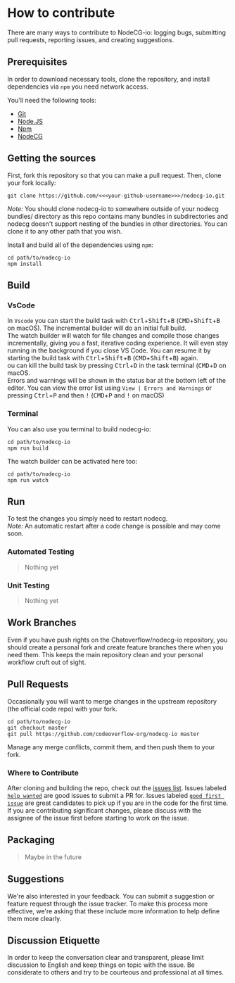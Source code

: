 # How to contribute

There are many ways to contribute to NodeCG-io: logging bugs, submitting pull requests, reporting issues, and creating suggestions.

## Prerequisites

In order to download necessary tools, clone the repository, and install dependencies via `npm` you need network access.

You'll need the following tools:

- [Git](https://git-scm.com)
- [Node.JS](https://nodejs.org/en/)
- [Npm](https://www.npmjs.com/get-npm)
- [NodeCG](https://nodecg.com/)

## Getting the sources

First, fork this repository so that you can make a pull request. Then, clone your fork locally:

```
git clone https://github.com/<<<your-github-username>>>/nodecg-io.git
```
*Note:* You should clone nodecg-io to somewhere outside of your nodecg bundles/ directory as this repo contains many bundles in subdirectories and nodecg doesn't support nesting of the bundles in other directories. You can clone it to any other path that you wish.


Install and build all of the dependencies using `npm`:

```
cd path/to/nodecg-io 
npm install
```

## Build

### VsCode
In `Vscode` you can start the build task with
<kbd>Ctrl</kbd>+<kbd>Shift</kbd>+<kbd>B</kbd> (<kbd>CMD</kbd>+<kbd>Shift</kbd>+<kbd>B</kbd> on macOS).
The incremental builder will do an initial full build.  
The watch builder will watch for file changes and compile those changes incrementally, giving you a fast, iterative coding experience.
It will even stay running in the background if you close VS Code.
You can resume it by starting the build task with
<kbd>Ctrl</kbd>+<kbd>Shift</kbd>+<kbd>B</kbd> (<kbd>CMD</kbd>+<kbd>Shift</kbd>+<kbd>B</kbd>) again.  
ou can kill the build task by pressing <kbd>Ctrl</kbd>+<kbd>D</kbd> in the task terminal (<kbd>CMD</kbd>+<kbd>D</kbd> on macOS.  
Errors and warnings will be shown in the status bar at the bottom left of the editor. You can view the error list using `View | Errors and Warnings` or pressing <kbd>Ctrl</kbd>+<kbd>P</kbd> and then <kbd>!</kbd> (<kbd>CMD</kbd>+<kbd>P</kbd> and <kbd>!</kbd> on macOS)

### Terminal
 You can also use you terminal to build nodecg-io:
```
cd path/to/nodecg-io 
npm run build
```
The watch builder can be activated here too:

```
cd path/to/nodecg-io 
npm run watch
```


## Run

To test the changes you simply need to restart nodecg.  
*Note:* An automatic restart after a code change is possible and may come soon. 


### Automated Testing
>Nothing yet

### Unit Testing
>Nothing yet

## Work Branches
Even if you have push rights on the Chatoverflow/nodecg-io repository, you should create a personal fork and create feature branches there when you need them. This keeps the main repository clean and your personal workflow cruft out of sight.

## Pull Requests
Occasionally you will want to merge changes in the upstream repository (the official code repo) with your fork.

```
cd path/to/nodecg-io 
git checkout master
git pull https://github.com/codeoverflow-org/nodecg-io master
```
Manage any merge conflicts, commit them, and then push them to your fork.

### Where to Contribute

After cloning and building the repo, check out the [issues list](https://github.com/codeoverflow-org/nodecg-io/issues). Issues labeled [`help wanted`](https://github.com/codeoverflow-org/nodecg-io/labels/help%20wanted) are good issues to submit a PR for. Issues labeled [`good first issue`](https://github.com/codeoverflow-org/nodecg-io/labels/good%20first%20issue) are great candidates to pick up if you are in the code for the first time. If you are contributing significant changes, please discuss with the assignee of the issue first before starting to work on the issue.

## Packaging
> Maybe in the future

## Suggestions
We're also interested in your feedback. You can submit a suggestion or feature request through the issue tracker. To make this process more effective, we're asking that these include more information to help define them more clearly.


## Discussion Etiquette

In order to keep the conversation clear and transparent, please limit discussion to English and keep things on topic with the issue. Be considerate to others and try to be courteous and professional at all times.
